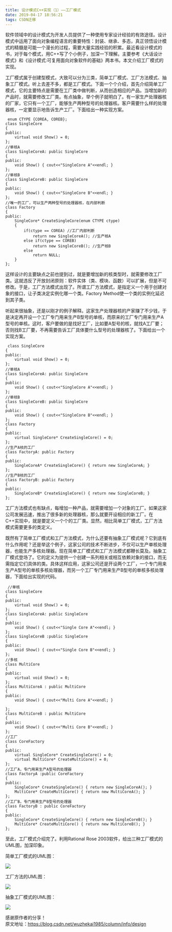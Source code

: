 ```yaml
---
title: 设计模式C++实现（1）——工厂模式
date: 2019-04-17 18:56:21
tags: CSDN迁移
---
```

   软件领域中的设计模式为开发人员提供了一种使用专家设计经验的有效途径。设计模式中运用了面向对象编程语言的重要特性：封装、继承、多态，真正领悟设计模式的精髓是可能一个漫长的过程，需要大量实践经验的积累。最近看设计模式的书，对于每个模式，用C++写了个小例子，加深一下理解。主要参考《大话设计模式》和《设计模式:可复用面向对象软件的基础》两本书。本文介绍工厂模式的实现。

 工厂模式属于创建型模式，大致可以分为三类，简单工厂模式、工厂方法模式、抽象工厂模式。听上去差不多，都是工厂模式。下面一个个介绍，首先介绍简单工厂模式，它的主要特点是需要在工厂类中做判断，从而创造相应的产品。当增加新的产品时，就需要修改工厂类。有点抽象，举个例子就明白了。有一家生产处理器核的厂家，它只有一个工厂，能够生产两种型号的处理器核。客户需要什么样的处理器核，一定要显示地告诉生产工厂。下面给出一种实现方案。

 
```
 enum CTYPE {COREA, COREB};   
class SingleCore  
{  
public:  
    virtual void Show() = 0;
};  
//单核A  
class SingleCoreA: public SingleCore  
{  
public:  
    void Show() { cout<<"SingleCore A"<<endl; }  
};  
//单核B  
class SingleCoreB: public SingleCore  
{  
public:  
    void Show() { cout<<"SingleCore B"<<endl; }  
};  
//唯一的工厂，可以生产两种型号的处理器核，在内部判断  
class Factory  
{  
public:   
    SingleCore* CreateSingleCore(enum CTYPE ctype)  
    {  
        if(ctype == COREA) //工厂内部判断  
            return new SingleCoreA(); //生产核A  
        else if(ctype == COREB)  
            return new SingleCoreB(); //生产核B  
        else  
            return NULL;  
    }  
};  
```
 这样设计的主要缺点之前也提到过，就是要增加新的核类型时，就需要修改工厂类。这就违反了开放封闭原则：软件实体（类、模块、函数）可以扩展，但是不可修改。于是，工厂方法模式出现了。所谓工厂方法模式，是指定义一个用于创建对象的接口，让子类决定实例化哪一个类。Factory Method使一个类的实例化延迟到其子类。

 听起来很抽象，还是以刚才的例子解释。这家生产处理器核的产家赚了不少钱，于是决定再开设一个工厂专门用来生产B型号的单核，而原来的工厂专门用来生产A型号的单核。这时，客户要做的是找好工厂，比如要A型号的核，就找A工厂要；否则找B工厂要，不再需要告诉工厂具体要什么型号的处理器核了。下面给出一个实现方案。

 
```
 class SingleCore  
{  
public:  
    virtual void Show() = 0;
};  
//单核A  
class SingleCoreA: public SingleCore  
{  
public:  
    void Show() { cout<<"SingleCore A"<<endl; }  
};  
//单核B  
class SingleCoreB: public SingleCore  
{  
public:  
    void Show() { cout<<"SingleCore B"<<endl; }  
};  
class Factory  
{  
public:  
    virtual SingleCore* CreateSingleCore() = 0;
};  
//生产A核的工厂  
class FactoryA: public Factory  
{  
public:  
    SingleCoreA* CreateSingleCore() { return new SingleCoreA; }  
};  
//生产B核的工厂  
class FactoryB: public Factory  
{  
public:  
    SingleCoreB* CreateSingleCore() { return new SingleCoreB; }  
};  
```
 工厂方法模式也有缺点，每增加一种产品，就需要增加一个对象的工厂。如果这家公司发展迅速，推出了很多新的处理器核，那么就要开设相应的新工厂。在C++实现中，就是要定义一个个的工厂类。显然，相比简单工厂模式，工厂方法模式需要更多的类定义。

 既然有了简单工厂模式和工厂方法模式，为什么还要有抽象工厂模式呢？它到底有什么作用呢？还是举这个例子，这家公司的技术不断进步，不仅可以生产单核处理器，也能生产多核处理器。现在简单工厂模式和工厂方法模式都鞭长莫及。抽象工厂模式登场了。它的定义为提供一个创建一系列相关或相互依赖对象的接口，而无需指定它们具体的类。具体这样应用，这家公司还是开设两个工厂，一个专门用来生产A型号的单核多核处理器，而另一个工厂专门用来生产B型号的单核多核处理器，下面给出实现的代码。

 
```
 //单核  
class SingleCore   
{  
public:  
    virtual void Show() = 0;
};  
class SingleCoreA: public SingleCore    
{  
public:  
    void Show() { cout<<"Single Core A"<<endl; }  
};  
class SingleCoreB :public SingleCore  
{  
public:  
    void Show() { cout<<"Single Core B"<<endl; }  
};  
//多核  
class MultiCore    
{  
public:  
    virtual void Show() = 0;
};  
class MultiCoreA : public MultiCore    
{  
public:  
    void Show() { cout<<"Multi Core A"<<endl; }  
  
};  
class MultiCoreB : public MultiCore    
{  
public:  
    void Show() { cout<<"Multi Core B"<<endl; }  
};  
//工厂  
class CoreFactory    
{  
public:  
    virtual SingleCore* CreateSingleCore() = 0;
    virtual MultiCore* CreateMultiCore() = 0;
};  
//工厂A，专门用来生产A型号的处理器  
class FactoryA :public CoreFactory  
{  
public:  
    SingleCore* CreateSingleCore() { return new SingleCoreA(); }  
    MultiCore* CreateMultiCore() { return new MultiCoreA(); }  
};  
//工厂B，专门用来生产B型号的处理器  
class FactoryB : public CoreFactory  
{  
public:  
    SingleCore* CreateSingleCore() { return new SingleCoreB(); }  
    MultiCore* CreateMultiCore() { return new MultiCoreB(); }  
}; 
```
 至此，工厂模式介绍完了。利用Rational Rose 2003软件，给出三种工厂模式的UML图，加深印象。

 简单工厂模式的UML图：

 ![](https://img-blog.csdnimg.cn/20190417185549723.gif?x-oss-process=image/watermark,type_ZmFuZ3poZW5naGVpdGk,shadow_10,text_aHR0cHM6Ly9ibG9nLmNzZG4ubmV0L3FxXzIyNjQyMjM5,size_16,color_FFFFFF,t_70)

 工厂方法的UML图：

 ![](https://img-blog.csdnimg.cn/20190417185602885.gif?x-oss-process=image/watermark,type_ZmFuZ3poZW5naGVpdGk,shadow_10,text_aHR0cHM6Ly9ibG9nLmNzZG4ubmV0L3FxXzIyNjQyMjM5,size_16,color_FFFFFF,t_70)

 抽象工厂模式的UML图：

 ![](https://img-blog.csdnimg.cn/20190417185616583.gif?x-oss-process=image/watermark,type_ZmFuZ3poZW5naGVpdGk,shadow_10,text_aHR0cHM6Ly9ibG9nLmNzZG4ubmV0L3FxXzIyNjQyMjM5,size_16,color_FFFFFF,t_70)

 感谢原作者的分享！  
 原文地址：https://blog.csdn.net/wuzhekai1985/column/info/design

   
 